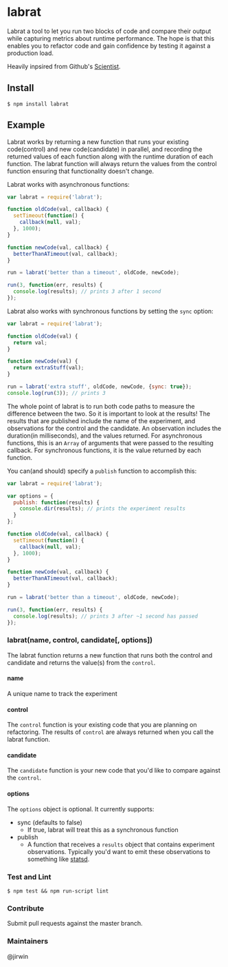 # labrat

Labrat a tool to let you run two blocks of code and compare their output while capturing metrics about runtime
performance. The hope is that this enables you to refactor code and gain confidence by testing it against a production
load.

Heavily inpsired from Github's [Scientist](https://github.com/github/scientist).

## Install
`$ npm install labrat`

## Example
Labrat works by returning a new function that runs your existing code(control) and new code(candidate) in parallel, and
recording the returned values of each function along with the runtime duration of each function. The labrat function
will always return the values from the control function ensuring that functionality doesn't change.

Labrat works with asynchronous functions:
```javascript
var labrat = require('labrat');

function oldCode(val, callback) {
  setTimeout(function() {
    callback(null, val);
  }, 1000);
}

function newCode(val, callback) {
  betterThanATimeout(val, callback);
}

run = labrat('better than a timeout', oldCode, newCode);

run(3, function(err, results) {
  console.log(results); // prints 3 after 1 second
});
```

Labrat also works with synchronous functions by setting the `sync` option:
```javascript
var labrat = require('labrat');

function oldCode(val) {
  return val;
}

function newCode(val) {
  return extraStuff(val);
}

run = labrat('extra stuff', oldCode, newCode, {sync: true});
console.log(run(3)); // prints 3
```

The whole point of labrat is to run both code paths to measure the difference between the two. So it is important to
look at the results! The results that are published include the name of the experiment, and observations for the control
and the candidate. An observation includes the duration(in milliseconds), and the values returned. For asynchronous
functions, this is an `Array` of arguments that were passed to the resulting callback. For synchronous functions, it is
the value returned by each function.

You can(and should) specify a `publish` function to accomplish this:
```javascript
var labrat = require('labrat');

var options = {
  publish: function(results) {
    console.dir(results); // prints the experiment results
  }
};

function oldCode(val, callback) {
  setTimeout(function() {
    callback(null, val);
  }, 1000);
}

function newCode(val, callback) {
  betterThanATimeout(val, callback);
}

run = labrat('better than a timeout', oldCode, newCode);

run(3, function(err, results) {
  console.log(results); // prints 3 after ~1 second has passed
});
```

### labrat(name, control, candidate[, options])
The labrat function returns a new function that runs both the control and candidate and returns the value(s) from the
`control`.

#### name
A unique name to track the experiment

#### control
The `control` function is your existing code that you are planning on refactoring. The results of `control` are always
returned when you call the labrat function.

#### candidate
The `candidate` function is your new code that you'd like to compare against the `control`.

#### options
The `options` object is optional. It currently supports:
* sync (defaults to false)
  * If true, labrat will treat this as a synchronous function
* publish
  * A function that receives a `results` object that contains experiment observations. Typically you'd want to emit
    these observations to something like [statsd](https://github.com/etsy/statsd).
   
### Test and Lint
`$ npm test && npm run-script lint`

### Contribute
Submit pull requests against the master branch.

### Maintainers
@jirwin